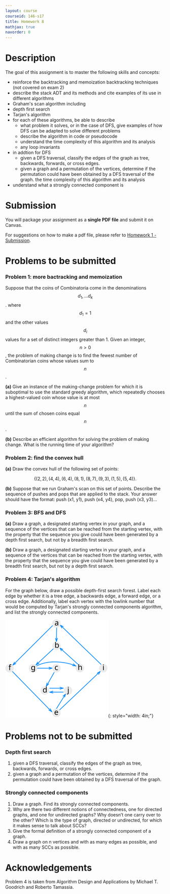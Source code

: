 ```yaml
---
layout: course
courseid: 146-s17
title: Homework 8
mathjax: true
navorder: 0
---
```


# Description

The goal of this assignment is to master the following skills and concepts:

- reinforce the backtracking and memoization backtracking techniques (not covered on exam 2)
- describe the stack ADT and its methods and cite examples of its use in different algorithms
- Graham's scan algorithm including
- depth first search
- Tarjan's algorithm
- for each of these algorithms, be able to describe
    - what problem it solves, or in the case of DFS, give examples of how DFS can be adapted to solve different problems
    - describe the algorithm in code or pseudocode
    - understand the time complexity of this algorithm and its analysis
    - any loop invariants
- in addtion for DFS    
    - given a DFS traversal, classify the edges of the graph as tree, backwards, forwards, or cross edges.
    - given a graph and a permutation of the vertices, determine if the permutation could have been obtained by a DFS traversal of the graph. the time complexity of this algorithm and its analysis
- understand what a strongly connected component is

 
# Submission

You will package your assignment as a __single PDF file__ and submit it on Canvas.

For suggestions on how to make a pdf file, please refer to [Homework 1 - Submission](homework01.html#Submission).

# Problems to be submitted

### Problem 1: more bactracking and memoization

Suppose that the coins of Combinatoria come in the denominations $$d_1, \dots d_k$$. where $$d_1 = 1$$ and the other values $$d_i$$ values for a set of distinct integers greater than 1. Given an integer, $$n >0$$, the problem of making change is to find the fewest number of Combinatorian coins whose values sum to $$n$$.

__(a)__ Give an instance of the making-change problem for which it is suboptimal to use the standard greedy algorithm, which repeatedly chooses a highest-valued coin whose value is at most $$n$$ until the sum of chosen coins equal $$n$$.

__(b)__ Describe an efficient algorithm for solving the problem of making change. What is the running time of your algorithm?


### Problem 2: find the convex hull

__(a)__ Draw the convex hull of the following set of points:

$$\{(2,2), (4,4), (6,4), (8,1), (8,7), (9,3), (1,5), (5,4)\}.$$

__(b)__ Suppose that we run Graham's scan on this set of points. Describe the sequence of pushes and pops that are applied to the stack. Your answer should have the format: push (x1, y1), push (x4, y4), pop, push (x3, y3)...

### Problem 3: BFS and DFS

__(a)__
Draw a graph, a designated starting vertex in your graph, and a sequence of the vertices that can be reached from the starting vertex, with the property that the sequence you give could have been generated by a depth first search, but not by a breadth first search.

__(b)__
Draw a graph, a designated starting vertex in your graph, and a sequence of the vertices that can be reached from the starting vertex, with the property that the sequence you give could have been generated by a breadth first search, but not by a depth first search.

### Problem 4: Tarjan's algorithm

For the graph below, draw a possible depth-first search forest. Label each edge by whether it is a tree edge, a backwards edge, a forward edge, or a cross edge. Additionally, label each vertex with the lowlink number that would be computed by Tarjan's strongly connected components algorithm, and list the strongly connected components.

![a digraph](digraph.svg){: style="width: 4in;"}

# Problems not to be submitted

### Depth first search

1. given a DFS traversal, classify the edges of the graph as tree, backwards, forwards, or cross edges.
2. given a graph and a permutation of the vertices, determine if the permutation could have been obtained by a DFS traversal of the graph.

### Strongly connected components

1. Draw a graph. Find its strongly connected components.
2. Why are there two different notions of connectedness, one for directed graphs, and one for undirected graphs? Why doesn’t one carry over to the other? Which is the type of graph, directed or undirected, for which it makes sense to talk about SCCs?
3. Give the formal definition of a strongly connected component of a graph.
4. Draw a graph on n vertices and with as many edges as possible, and with as many SCCs as possible.

# Acknowledgements

Problem 4 is taken from Algorithm Design and Applications by Michael T. Goodrich and Roberto Tamassia.
